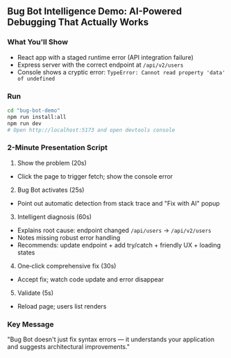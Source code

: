 ## Bug Bot Intelligence Demo: AI-Powered Debugging That Actually Works

### What You'll Show
- React app with a staged runtime error (API integration failure)
- Express server with the correct endpoint at `/api/v2/users`
- Console shows a cryptic error: `TypeError: Cannot read property 'data' of undefined`

### Run
```bash
cd "bug-bot-demo"
npm run install:all
npm run dev
# Open http://localhost:5173 and open devtools console
```

### 2-Minute Presentation Script
1) Show the problem (20s)
- Click the page to trigger fetch; show the console error

2) Bug Bot activates (25s)
- Point out automatic detection from stack trace and "Fix with AI" popup

3) Intelligent diagnosis (60s)
- Explains root cause: endpoint changed `/api/users` → `/api/v2/users`
- Notes missing robust error handling
- Recommends: update endpoint + add try/catch + friendly UX + loading states

4) One‑click comprehensive fix (30s)
- Accept fix; watch code update and error disappear

5) Validate (5s)
- Reload page; users list renders

### Key Message
"Bug Bot doesn't just fix syntax errors — it understands your application and suggests architectural improvements."


